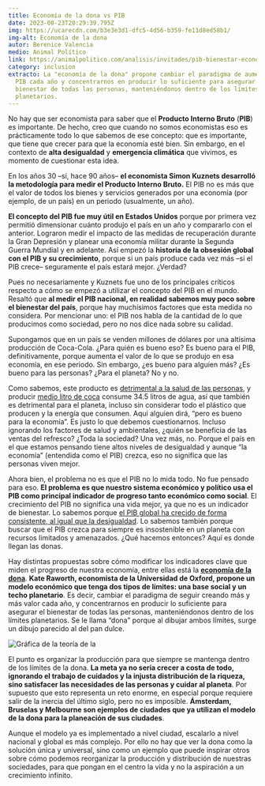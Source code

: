 ```yaml
---
title: Economía de la dona vs PIB
date: 2023-08-23T20:29:39.795Z
img: https://ucarecdn.com/b3e3e3d1-dfc5-4d56-b359-fe11d8ed58b1/
img-alt: Economía de la dona
autor: Berenice Valencia
medio: Animal Político
link: https://animalpolitico.com/analisis/invitades/pib-bienestar-economia-de-la-dona
category: inclusion
extracto: La "economía de la dona" propone cambiar el paradigma de aumentar el
  PIB cada año y concentrarnos en producir lo suficiente para asegurar el
  bienestar de todas las personas, manteniéndonos dentro de los límites
  planetarios.
---
```

No hay que ser economista para saber que el **Producto Interno Bruto** (**PIB**) es importante. De hecho, creo que cuando no somos economistas eso es prácticamente todo lo que sabemos de ese concepto: que es importante, que tiene que crecer para que la economía esté bien. Sin embargo, en el contexto de **alta desigualdad** y **emergencia climática** que vivimos, es momento de cuestionar esta idea.

En los años 30 –sí, hace 90 años– **el economista Simon Kuznets desarrolló la metodología para medir el Producto Interno Bruto.** El PIB no es más que el valor de todos los bienes y servicios generados por una economía (por ejemplo, de un país) en un periodo (usualmente, un año).

**El concepto del PIB fue muy útil en Estados Unidos** porque por primera vez permitió dimensionar cuánto produjo el país en un año y compararlo con el anterior. Lograron medir el impacto de las medidas de recuperación durante la Gran Depresión y planear una economía militar durante la Segunda Guerra Mundial y en adelante. Así empezó la **historia de la obsesión global con el PIB y su crecimiento**, porque si un país produce cada vez más –si el PIB crece– seguramente el país estará mejor. ¿Verdad?

Pues no necesariamente y Kuznets fue uno de los principales críticos respecto a cómo se empezó a utilizar el concepto del PIB en el mundo. Resaltó que **al medir el PIB nacional, en realidad sabemos muy poco sobre el bienestar del país**, porque hay muchísimos factores que esta medida no considera. Por mencionar uno: el PIB nos habla de la cantidad de lo que producimos como sociedad, pero no nos dice nada sobre su calidad.

Supongamos que en un país se venden millones de dólares por una altísima producción de Coca-Cola. ¿Para quién es bueno eso? Es bueno para el PIB, definitivamente, porque aumenta el valor de lo que se produjo en esa economía, en ese periodo. Sin embargo, ¿es bueno para alguien más? ¿Es bueno para las personas? ¿Para el planeta? No y no.

Como sabemos, este producto es [detrimental a la salud de las personas](https://www.hsph.harvard.edu/nutritionsource/healthy-drinks/sugary-drinks/), y producir [medio litro de coca](https://www.elfinanciero.com.mx/empresas/2022/08/16/coca-cola-cuanta-agua-se-utiliza-para-producir-un-litro-de-este-refresco/) consume 34.5 litros de agua, así que también es detrimental para el planeta, incluso sin considerar todo el plástico que producen y la energía que consumen. Aquí alguien dirá, “pero es bueno para la economía”. Es justo lo que debemos cuestionarnos. Incluso ignorando los factores de salud y ambientales, ¿quién se beneficia de las ventas del refresco? ¿Toda la sociedad? Una vez más, no. Porque el país en el que estamos pensando tiene altos niveles de desigualdad y aunque “la economía” (entendida como el PIB) crezca, eso no significa que las personas viven mejor.

Ahora bien, el problema no es que el PIB no lo mida todo. No fue pensado para eso. **El problema es que nuestro sistema económico y político usa el PIB como principal indicador de progreso tanto económico como social**. El crecimiento del PIB no significa una vida mejor, ya que no es un indicador de bienestar. Lo sabemos porque [el PIB global ha crecido de forma consistente, al igual que la desigualdad](https://oxfamilibrary.openrepository.com/bitstream/handle/10546/621532/dp-radical-pathways-beyond-gdp-03082023-en.pdf;jsessionid=F59085CA10864C0B5F1D339CA84B1727?sequence=4). Lo sabemos también porque buscar que el PIB crezca para siempre es insostenible en un planeta con recursos limitados y amenazados. ¿Qué hacemos entonces? Aquí es donde llegan las donas.

Hay distintas propuestas sobre cómo modificar los indicadores clave que miden el progreso de nuestra economía, entre ellas está la **[economía de la dona](https://doughnuteconomics.org/about-doughnut-economics)**. **Kate Raworth, economista de la Universidad de Oxford, propone un modelo económico que tenga dos tipos de límites: una base social y un techo planetario**. Es decir, cambiar el paradigma de seguir creando más y más valor cada año, y concentrarnos en producir lo suficiente para asegurar el bienestar de todas las personas, manteniéndonos dentro de los límites planetarios. Se le llama “dona” porque al dibujar ambos límites, surge un dibujo parecido al del pan dulce.



![Gráfica de la teoría de la ](https://ap-cdn.sfo3.cdn.digitaloceanspaces.com/uploads/2023/08/economia-de-la-dona.-Kate-Raworth-1024x683.jpg)



El punto es organizar la producción para que siempre se mantenga dentro de los límites de la dona. **La meta ya no sería crecer a costa de todo, ignorando el trabajo de cuidados y la injusta distribución de la riqueza, sino satisfacer las necesidades de las personas y cuidar al planeta**. Por supuesto que esto representa un reto enorme, en especial porque requiere salir de la inercia del último siglo, pero no es imposible. **Ámsterdam, Bruselas y Melbourne son ejemplos de ciudades que ya utilizan el modelo de la dona para la planeación de sus ciudades**.

Aunque el modelo ya es implementado a nivel ciudad, escalarlo a nivel nacional y global es más complejo. Por ello no hay que ver la dona como la solución única y universal, sino como un ejemplo que puede inspirar otros sobre cómo podemos reorganizar la producción y distribución de nuestras sociedades, para que pongan en el centro la vida y no la aspiración a un crecimiento infinito.